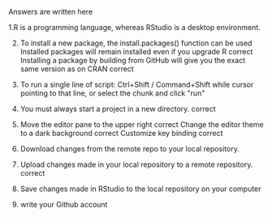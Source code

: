 Answers are written here

1.R is a programming language, whereas RStudio is a desktop environment.

2. To install a new package, the install.packages() function can be used
   Installed packages will remain installed even if you upgrade R correct
   Installing a package by building from GitHub will give you the exact same version as on CRAN correct
   
3. To run a single line of script: Ctrl+Shift / Command+Shift while cursor pointing to that line, or select the chunk and click "run"

4. You must always start a project in a new directory. correct

5. Move the editor pane to the upper right correct
   Change the editor theme to a dark background correct
   Customize key binding correct
   
6. Download changes from the remote repo to your local repository.

7. Upload changes made in your local repository to a remote repository. correct

8. Save changes made in RStudio to the local repository on your computer

9. write your Github account
